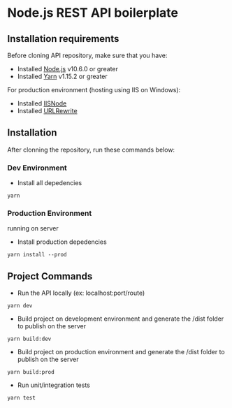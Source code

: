 # Node.js REST API boilerplate

## Installation requirements

Before cloning API repository, make sure that you have:

 - Installed [Node.js](https://nodejs.org/en/download/) v10.6.0 or greater
 - Installed [Yarn](https://yarnpkg.com/en/docs/install#windows-stable) v1.15.2 or greater

For production environment (hosting using IIS on Windows):
- Installed [IISNode](https://github.com/tjanczuk/iisnode)
- Installed [URLRewrite](https://www.iis.net/downloads/microsoft/url-rewrite)

## Installation

After clonning the repository, run these commands below:

### Dev Environment

- Install all depedencies
```
yarn
```

### Production Environment

running on server

- Install production depedencies
```
yarn install --prod
```

## Project Commands

- Run the API locally (ex: localhost:port/route)
```
yarn dev
```

- Build project on development environment and generate the /dist folder to publish on the server
```
yarn build:dev
```

- Build project on production environment and generate the /dist folder to publish on the server
```
yarn build:prod
```

- Run unit/integration tests
```
yarn test
```
